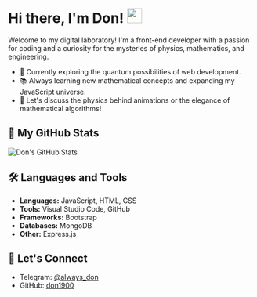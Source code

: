 # Hi there, I'm Don! <img src="https://raw.githubusercontent.com/MartinHeinz/MartinHeinz/master/wave.gif" width="30px">

Welcome to my digital laboratory! I'm a front-end developer with a passion for coding and a curiosity for the mysteries of physics, mathematics, and engineering.

- 🌌 Currently exploring the quantum possibilities of web development.
- 📚 Always learning new mathematical concepts and expanding my JavaScript universe.
- 🔬 Let's discuss the physics behind animations or the elegance of mathematical algorithms!

## 🚀 My GitHub Stats

![Don's GitHub Stats](https://github-readme-stats.vercel.app/api?username=don1900&show_icons=true&theme=radical)

## 🛠️ Languages and Tools

- **Languages:** JavaScript, HTML, CSS
- **Tools:** Visual Studio Code, GitHub
- **Frameworks:** Bootstrap
- **Databases:** MongoDB
- **Other:** Express.js

## 📐 Let's Connect

- Telegram: [@always_don](https://t.me/always_don)
- GitHub: [don1900](https://github.com/don1900)
